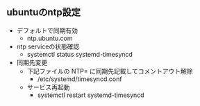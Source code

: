 ## ubuntuのntp設定

* デフォルトで同期有効
    * ntp.ubuntu.com
* ntp serviceの状態確認
    * systemctl status systemd-timesyncd
* 同期先変更
    * 下記ファイルの NTP= に同期先記載してコメントアウト解除
        * /etc/systemd/timesyncd.conf
    * サービス再起動
        * systemctl restart systemd-timesyncd